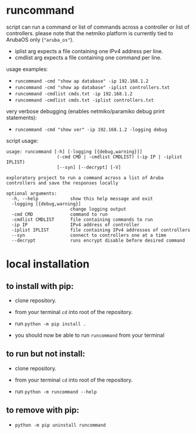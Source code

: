 # runcommand

script can run a command or list of commands across a controller or list of controllers. please note that the netmiko platform is currently tied to ArubaOS only (`"aruba_os"`).

- iplist arg expects a file containing one IPv4 address per line.
- cmdlist arg expects a file containing one command per line.

usage examples:

- `runcommand -cmd "show ap database" -ip 192.168.1.2`
- `runcommand -cmd "show ap database" -iplist controllers.txt`
- `runcommand -cmdlist cmds.txt -ip 192.168.1.2`
- `runcommand -cmdlist cmds.txt -iplist controllers.txt`

very verbose debugging (enables netmiko/paramiko debug print statements):

- `runcommand -cmd "show ver" -ip 192.168.1.2 -logging debug`

script usage:

```
usage: runcommand [-h] [-logging [{debug,warning}]]
                   (-cmd CMD | -cmdlist CMDLIST) (-ip IP | -iplist IPLIST)
                   [--syn] [--decrypt] [-V]

exploratory project to run a command across a list of Aruba controllers and save the responses locally

optional arguments:
  -h, --help            show this help message and exit
  -logging [{debug,warning}]
                        change logging output
  -cmd CMD              command to run
  -cmdlist CMDLIST      file containing commands to run
  -ip IP                IPv4 address of controller
  -iplist IPLIST        file containing IPv4 addresses of controllers
  --syn                 connect to controllers one at a time
  --decrypt             runs encrypt disable before desired command
```

# local installation

## to install with pip:

- clone repository.

- from your terminal `cd` into root of the repository.

- run `python -m pip install .`

- you should now be able to run `runcommand` from your terminal

## to run but not install:

- clone repository. 

- from your terminal `cd` into root of the repository.

- run `python -m runcommand --help`

## to remove with pip:

- `python -m pip uninstall runcommand`
